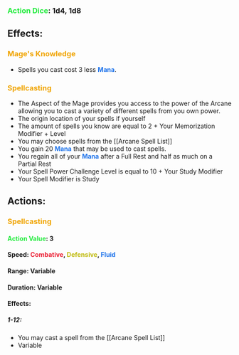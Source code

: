 ### <span style="font-weight:bold;color:rgb(33, 235, 60)">Action Dice</span>: 1d4, 1d8
## Effects:
### <span style="font-weight:bold;color:rgb(240, 164, 0)">Mage's Knowledge</span>
- Spells you cast cost 3 less <span style="font-weight:bold;color:rgb(33, 117, 235)">Mana</span>.
### <span style="font-weight:bold;color:rgb(240, 164, 0)">Spellcasting</span>
- The Aspect of the Mage provides you access to the power of the Arcane allowing you to cast a variety of different spells from you own power.
- The origin location of your spells if yourself
- The amount of spells you know are equal to 2 + Your Memorization Modifier + Level
- You may choose spells from the [[Arcane Spell List]]
- You gain 20 <span style="font-weight:bold;color:rgb(33, 117, 235)">Mana</span> that may be used to cast spells.
- You regain all of your <span style="font-weight:bold;color:rgb(33, 117, 235)">Mana</span> after a Full Rest and half as much on a Partial Rest
- Your Spell Power Challenge Level is equal to 10 + Your Study Modifier
- Your Spell Modifier is Study
## Actions:
### <span style="font-weight:bold;color:rgb(240, 164, 0)">Spellcasting</span>
#### <span style="font-weight:bold;color:rgb(33, 235, 60)">Action Value</span>: 3
#### Speed: <span style="font-weight:bold; color:rgb(235, 33, 53)">Combative</span>, <span style="font-weight:bold; color:rgb(192, 187, 17)">Defensive</span>, <span style="font-weight:bold; color:rgb(33, 117, 235)">Fluid</span>
#### Range: Variable
#### Duration: Variable
#### Effects:
##### 1-12: 
- You may cast a spell from the [[Arcane Spell List]]
- Variable
